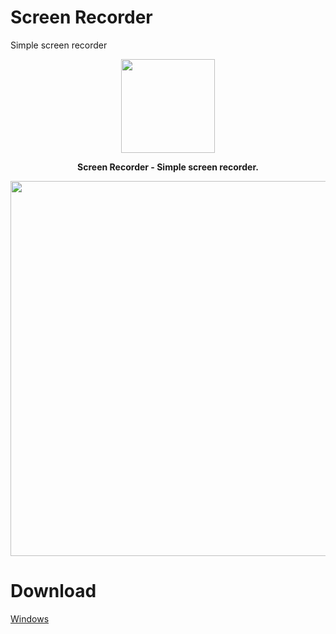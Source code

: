 # Screen Recorder
Simple screen recorder
<p align="center">
<img src="" width="150" > 
</p>

<p align="center">
<strong>Screen Recorder - Simple screen recorder.</strong>
</p>
<p align="center">
<img src="" width="600">  
</p> 

# Download  

<a href="" rel="nofollow">Windows</a>









